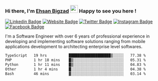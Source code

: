 ### Hi there, I'm <a href="https://ehsanbigzad.com" target="_blank">Ehsan Bigzad</a> <img src="https://media.giphy.com/media/hvRJCLFzcasrR4ia7z/giphy.gif" width="25px" height="25px"> Happy to see you here !

[![Linkedin Badge](https://img.shields.io/badge/-LinkedIn-0e76a8?style=flat-square&logo=Linkedin&logoColor=white)](https://linkedin.com/in/EhsanBigzad)
[![Website Badge](https://img.shields.io/badge/Website-3b5998?style=flat-square&logo=google-chrome&logoColor=white)](https://ehsanbigzad.com)
[![Twitter Badge](https://img.shields.io/badge/-Twitter-00acee?style=flat-square&logo=Twitter&logoColor=white)](https://twitter.com/EhsanBigzad)
[![Instagram Badge](https://img.shields.io/badge/-Instagram-e4405f?style=flat-square&logo=Instagram&logoColor=white)](https://instagram.com/ehsanbigzad/)
[![Facebook Badge](https://img.shields.io/badge/-Facebook-0088cc?style=flat-square&logo=Facebook&logoColor=white)](https://facebook.com/EhsanBigzad7)

I'm a Software Engineer with over 6 years of professional experience
in developing and implementing software solutions ranging from mobile applications development to architecting enterprise level softwares.

<!--START_SECTION:waka-->

```txt
TypeScript   19 hrs          ███████████████████▒░░░░░   77.38 %
PHP          1 hr 18 mins    █▒░░░░░░░░░░░░░░░░░░░░░░░   05.31 %
Python       1 hr 11 mins    █▒░░░░░░░░░░░░░░░░░░░░░░░   04.83 %
Other        1 hr 4 mins     █░░░░░░░░░░░░░░░░░░░░░░░░   04.38 %
Bash         46 mins         ▓░░░░░░░░░░░░░░░░░░░░░░░░   03.14 %
```

<!--END_SECTION:waka-->
